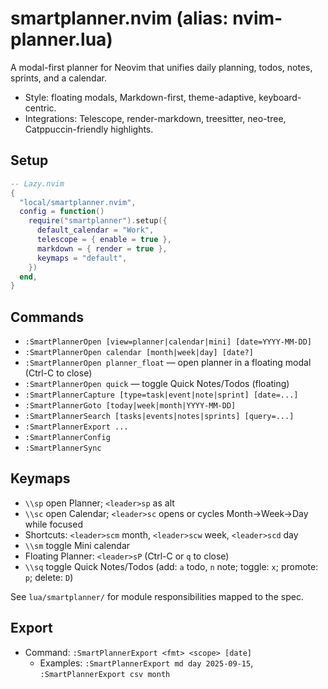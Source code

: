 # smartplanner.nvim (alias: nvim-planner.lua)

A modal-first planner for Neovim that unifies daily planning, todos, notes, sprints, and a calendar.

- Style: floating modals, Markdown-first, theme-adaptive, keyboard-centric.
- Integrations: Telescope, render-markdown, treesitter, neo-tree, Catppuccin-friendly highlights.

## Setup

```lua
-- Lazy.nvim
{
  "local/smartplanner.nvim",
  config = function()
    require("smartplanner").setup({
      default_calendar = "Work",
      telescope = { enable = true },
      markdown = { render = true },
      keymaps = "default",
    })
  end,
}
```

## Commands
- `:SmartPlannerOpen [view=planner|calendar|mini] [date=YYYY-MM-DD]`
- `:SmartPlannerOpen calendar [month|week|day] [date?]`
- `:SmartPlannerOpen planner_float` — open planner in a floating modal (Ctrl-C to close)
- `:SmartPlannerOpen quick` — toggle Quick Notes/Todos (floating)
- `:SmartPlannerCapture [type=task|event|note|sprint] [date=...]`
- `:SmartPlannerGoto [today|week|month|YYYY-MM-DD]`
- `:SmartPlannerSearch [tasks|events|notes|sprints] [query=...]`
- `:SmartPlannerExport ...`
- `:SmartPlannerConfig`
- `:SmartPlannerSync`

## Keymaps
- `\\sp` open Planner; `<leader>sp` as alt
- `\\sc` open Calendar; `<leader>sc` opens or cycles Month→Week→Day while focused
- Shortcuts: `<leader>scm` month, `<leader>scw` week, `<leader>scd` day
- `\\sm` toggle Mini calendar
- Floating Planner: `<leader>sP` (Ctrl-C or `q` to close)
- `\\sq` toggle Quick Notes/Todos (add: `a` todo, `n` note; toggle: `x`; promote: `p`; delete: `D`)

See `lua/smartplanner/` for module responsibilities mapped to the spec.

## Export
- Command: `:SmartPlannerExport <fmt> <scope> [date]`
  - Examples: `:SmartPlannerExport md day 2025-09-15`, `:SmartPlannerExport csv month`
